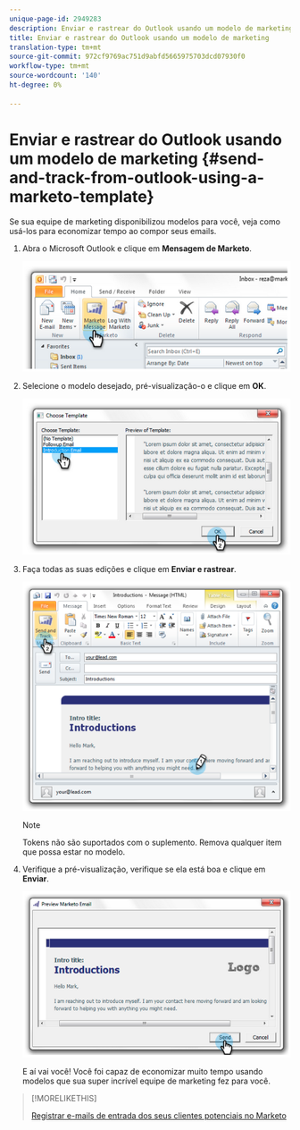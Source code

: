 ```yaml
---
unique-page-id: 2949283
description: Enviar e rastrear do Outlook usando um modelo de marketing - documentos do Marketing - Documentação do produto
title: Enviar e rastrear do Outlook usando um modelo de marketing
translation-type: tm+mt
source-git-commit: 972cf9769ac751d9abfd5665975703dcd07930f0
workflow-type: tm+mt
source-wordcount: '140'
ht-degree: 0%

---
```



# Enviar e rastrear do Outlook usando um modelo de marketing {#send-and-track-from-outlook-using-a-marketo-template}

Se sua equipe de marketing disponibilizou modelos para você, veja como usá-los para economizar tempo ao compor seus emails.

1. Abra o Microsoft Outlook e clique em **Mensagem de Marketo**.

   ![](assets/image2014-9-23-17-3a8-3a33.png)

1. Selecione o modelo desejado, pré-visualização-o e clique em **OK**.

   ![](assets/image2014-9-23-17-3a8-3a45.png)

1. Faça todas as suas edições e clique em **Enviar e rastrear**.

   ![](assets/image2014-9-23-17-3a8-3a58.png)

   >[!NOTE]
   >
   >Tokens não são suportados com o suplemento. Remova qualquer item que possa estar no modelo.

1. Verifique a pré-visualização, verifique se ela está boa e clique em **Enviar**.

   ![](assets/image2014-9-23-17-3a9-3a11.png)

   E aí vai você! Você foi capaz de economizar muito tempo usando modelos que sua super incrível equipe de marketing fez para você.

>[!MORELIKETHIS]
>
>[Registrar e-mails de entrada dos seus clientes potenciais no Marketo](/help/marketo/product-docs/marketo-sales-insight/using-msi/log-inbound-mail-from-your-leads-in-marketo.md)

